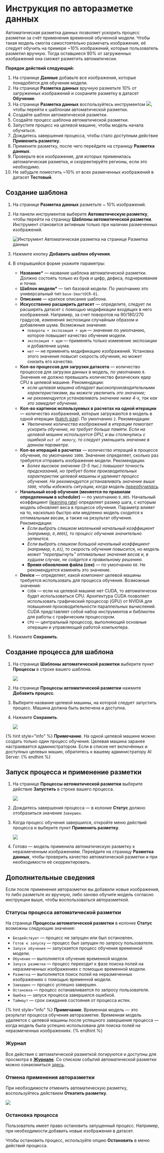 # Инструкция по авторазметке данных

Автоматическая разметка данных позволяет ускорить процесс разметки за счёт применения временной обученной модели. Чтобы такая модель смогла самостоятельно размечать изображения, её следует обучить на примере ~10% изображений, которые пользователь разметил вручную. Тогда оставшиеся 90% от загруженных изображений она сможет разметить автоматически.

**Порядок действий следующий:**
1. На странице **Данные** добавьте все изображения, которые понадобятся для обучения модели. 
1. На странице **Разметка данных** вручную разметьте 10% от загруженных изображений и сохраните разметку в датасет **Обучение**.
1. На странице **Разметка данных** воспользуйтесь инструментом ![](<../../../../../primo-ai/resources/user/smartocr/labeling/automarkup-tool.png>), чтобы перейти к шаблонам автоматической разметки.
1. Создайте шаблон автоматической разметки.
1. Создайте процесс шаблона автоматической разметки.
1. Запустите процесс на целевой машине, чтобы модель начала обучаться.
1. Дождитесь завершения процесса, чтобы стало доступным действие **Применить разметку**.
1. Примените разметку, после чего перейдите на страницу **Разметка данных**.
1. Проверьте все изображения, для которых применилась автоматическая разметка, и скорректируйте регионы, если это необходимо.
1. Не забудьте поместить ~10% от всех размеченных изображений в датасет **Тестовый**. 


## Создание шаблона

1. На странице **Разметка данных** разметьте ~ 10% изображений.
1. На панели инструментов выберите **Автоматическую разметку**, чтобы перейти на страницу **Шаблоны автоматической разметки**. Инструмент становится активным только при наличии размеченных изображений.

   ![Инструмент **Автоматическая разметка** на странице **Разметка данных**](<../../../../../primo-ai/resources/user/smartocr/labeling/labeling-automarking-tool.png>)

1. Нажмите кнопку **Добавить шаблон обучения**.
1. В открывшейся форме укажите параметры:
   * **Название\*** — название шаблона автоматической разметки. Должно состоять только из букв и цифр, дефиса, подчеркивания и точки.
   * **Шаблон модели\*** — тип базовой модели. По умолчанию это универсальный тип `base-SmartOCR-01`. 
   * **Описание** — краткое описание шаблона.
   * **Искусственно расширить датасет** — определите, следует ли расширять датасет с помощью модификации входящих в него изображений. Например, за счет поворотов на 90/180/270 градусов, изменения экспозиции случайным образом и добавления шума. Возможные значения:
     * `повороты + экспозиция + шум` — значение по умолчанию, которое повышает качество обучения модели.
     * `экспозиция + шум` — применять только изменение экспозиции и добавление шума.
     * `нет` — не применять модификацию изображений. Установка этого значения повысит скорость обучения, но может снизить его качество.
   * **Кол-во процессов для загрузки датасета** — количество процессов для загрузки данных в модель, по умолчанию `8`. Значение не должно превышать количество физических ядер CPU в целевой машине. Рекомендации:
     * *если целевая машина обладает высокопроизводительными характеристиками, вы можете увеличить это значение;*
     * *не рекомендуется устанавливать значение ниже 4-х, так как это замедлит обучение.*
   * **Кол-во картинок используемых в расчетах на одной итерации** — количество изображений, которые загружаются в модель в одной итерации ([batch size](https://docs.primo-rpa.ru/primo-rpa/primo-rpa-ai-server/glossary#batch-size)). По умолчанию `2`. Рекомендации:
     * *Увеличение количества изображений в итерации помогает ускорить обучение, но требует больше памяти. Если на целевой машине используется GPU, и вы столкнулись с ошибкой `out of memory`, то следует уменьшить значение в данном параметре.*
   * **Кол-во итераций в расчетах** — количество итераций в процессе обучения, по умолчанию `1000`. Значение определяет, сколько раз требуется отправить изображение модели. Рекомендации:
     * *Более высокое значение (3-5 тыс.) повышает точность предсказаний, но требует более производительных характеристик целевой машины и удлиняет процесс обучения. Не рекомендуется устанавливать значение выше `5000`, чтобы избежать ситуации, когда модель [переобучилась](https://docs.primo-rpa.ru/primo-rpa/primo-rpa-ai-server/glossary#pereobuchenie).*
   * **Начальный коэф обучения (меняется по правилам определенным в scheduler)** — по умолчанию `0,005`. Начальный коэффициент ([learning rate](https://docs.primo-rpa.ru/primo-rpa/primo-rpa-ai-server/glossary#learning-rate-lr)) определяет размер шага, с которым модель обновляет веса в процессе обучения. Параметр влияет на то, насколько быстро или медленно модель сходится к оптимальным весам, а также на результат обучения. Рекомендации:
     * *Если выбрать слишком маленький начальный коэффициент (например, `0,0005`), то процесс обучения значительно затянется.* 
     * *Если выбрать слишком большой начальный коэффициент (например, `0,01`), то скорость обучения повысится, но модель может "перепрыгнуть" оптимальные значения весов и, в худшем случае, не сойдется к правильному решению.* 
     * **Время обновления файла (сек)** — по умолчанию `60`. Не рекомендуется изменять это значение. 
   * **Device** — определяет, какой компонент целевой машины требуется использовать для процесса обучения. Возможные значения:
     * `CUDA` — если на целевой машине нет CUDA, то автоматически будет использоваться CPU. Архитектура CUDA позволяет использовать графический процессор (GPU) от NVIDIA для повышения производительности параллельных вычислений. CUDA представляет собой набор инструментов и библиотек для работы с графическим процессором. 
     * `CPU` — центральный процессор, выполняющий основные операции и управляющий работой компьютера.
1. Нажмите **Сохранить**.

## Создание процесса для шаблона

1. На странице **Шаблоны автоматической разметки** выберите пункт **Процессы** в строке вашего шаблона. 

   ![](<../../../../../primo-ai/resources/user/smartocr/labeling/automarking-all.png>)

1. На странице **Процессы автоматической разметки** нажмите **Добавить процесс**.
1. Выберите название целевой машины, на которой следует запустить процесс. Машина должна быть включена и доступна.
1. Нажмите **Сохранить**.

   ![](<../../../../../primo-ai/resources/user/smartocr/labeling/automarking-processes-create.png>) 

{% hint style="info" %}
**Примечание**. На одной целевой машине можно создать только один процесс обучения. Целевая машина заранее настраивается администратором. Если в списке нет включённых и доступных целевых машин, обратитесь к вашему администратору AI Server.
{% endhint %}


## Запуск процесса и применение разметки

1. На странице **Процессы автоматической разметки** выберите действие **Запустить** в строке вашего процесса.

   ![](<../../../../../primo-ai/resources/user/smartocr/labeling/automarking-processes-run.png>) 

1. Дождитесь завершения процесса — в колонке **Статус** должно отобразиться значение `Завершен`. 
1. Когда процесс обучения завершился, откройте меню действий процесса и выберите пункт **Применить разметку**. 

   ![](<../../../../../primo-ai/resources/user/smartocr/labeling/process-automarking-use.png>)

1. Готово — модель применила автоматическую разметку к неразмеченным изображениям. Перейдите на страницу **Разметка данных**, чтобы проверить качество автоматической разметки и при необходимости её скорректировать.

## Дополнительные сведения 

Если после применения авторазметки вы добавили новые изображения, то либо разметьте их вручную, либо заново обучите модель согласно инструкции выше, чтобы воспользоваться авторазметкой.

### Статусы процесса автоматической разметки

На странице **Процессы автоматической разметки** в колонке **Статус** возможны следующие значения:
* `Бездействует` — процесс не запущен или был остановлен.
* `Готов к запуску` — процесс был запущен по запросу пользователя.
* `Запуск обучения` — запускается процесс обучения временной модели.
* `Обучение` — выполняется обучение временной модели.
* `Запуск разметки` — процесс переходит к фазе поиска полей на неразмеченных изображениях с помощью временной модели.
* `Разметка` — выполняется поиск полей на неразмеченных изображениях с помощью временной модели.
* `Завершен` — процесс успешно завершен.
* `Остановка` — процесс останавливается по запросу пользователя.
* `Ошибка` — запуск процесса завершился ошибкой.
* `Таймаут` — срок ожидания состояния от процесса истек.

{% hint style="info" %}
**Примечание**. Временная модель — это результат процесса обучения авторазметке. Временная модель удаляется с целевой машины после успешного завершения процесса — когда модель была успешно использована для поиска полей на неразмеченных изображениях.
{% endhint %}



### Журнал

Все действия с автоматической разметкой логируются и доступны для просмотра в [**Журнале**](https://docs.primo-rpa.ru/primo-rpa/primo-rpa-ai-server/journal). Со списком событий автоматической разметки можно ознакомиться [здесь](https://docs.primo-rpa.ru/primo-rpa/primo-rpa-ai-server/journal/events#shablon-processa-avtomaticheskoi-razmetki-umnyi-ocr). 

### Отмена применения авторазметки

При необходимости отменить автоматическую разметку, воспользуйтесь действием **Откатить разметку**. 

![](<../../../../../primo-ai/resources/user/smartocr/labeling/process-automarking-cancel.png>)

### Остановка процесса

Пользователь имеет право остановить запущенный процесс. Например, при необходимости добавить новые изображения в датасет.

Чтобы остановить процесс, используйте опцию **Остановить** в меню действий процесса.


